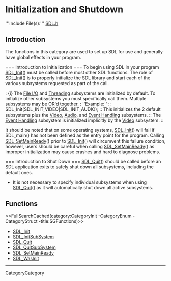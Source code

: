 # Initialization and Shutdown
'''Include File(s):''' [SDL.h](http://hg.libsdl.org/SDL/file/default/include/SDL.h)


## Introduction
The functions in this category are used to set up SDL for use and generally have global effects in your program.

=== Introduction to Initialization ===
To begin using SDL in your program [SDL_Init](SDL_Init)() must be called before most other SDL functions.  The role of [SDL_Init](SDL_Init)() is to properly initialize the SDL library and start each of the various subsystems requested as part of the call.

: {i} The [File I/O](CategoryIO) and [Threading](CategoryThread) subsystems are initialized by default.  To initialize other subsystems you must specifically call them.  Multiple subsystems may be OR'd together.
: ''Example:''
:: <syntaxhighlight lang="c"> SDL_Init(SDL_INIT_VIDEO|SDL_INIT_AUDIO); </syntaxhighlight>
:: This initializes the 2 default subsystems plus the [Video](CategoryVideo), [Audio](CategoryAudio), and [Event Handling](CategoryEvents) subsystems.
:: The [Event Handling](CategoryEvents) subsystem is initialized implicitly by the [Video](CategoryVideo) subsystem.
::

It should be noted that on some operating systems, [SDL_Init](SDL_Init)() will fail if SDL_main() has not been defined as the entry point for the program.  Calling [SDL_SetMainReady](SDL_SetMainReady)() prior to [SDL_Init](SDL_Init)() will circumvent this failure condition, however, users should be careful when calling [SDL_SetMainReady](SDL_SetMainReady)() as improper initialization may cause crashes and hard to diagnose problems.

=== Introduction to Shut Down ===
[SDL_Quit](SDL_Quit)() should be called before an SDL application exits to safely shut down all subsystems, including the default ones.

* It is not necessary to specify individual subsystems when using [SDL_Quit](SDL_Quit)() as it will automatically shut down all active subsystems.

<!-- #Remove this line and the ## in front of the following if they become relevant to this category to activate them. -->
<!-- #== Enumerations == -->
<!-- #<<FullSearchCached(category:CategoryEnum CategoryInit -title:SGEnumerations)>> -->
<!-- #== Structures == -->
<!-- #<<FullSearchCached(category:CategoryStruct CategoryInit -title:SGStructures)>> -->
## Functions
<<FullSearchCached(category:CategoryInit -CategoryEnum -CategoryStruct -title:SGFunctions)>>

<!-- BEGIN CATEGORY LIST -->
- [SDL_Init](SDL_Init)
- [SDL_InitSubSystem](SDL_InitSubSystem)
- [SDL_Quit](SDL_Quit)
- [SDL_QuitSubSystem](SDL_QuitSubSystem)
- [SDL_SetMainReady](SDL_SetMainReady)
- [SDL_WasInit](SDL_WasInit)
<!-- END CATEGORY LIST -->
----
[CategoryCategory](CategoryCategory)

